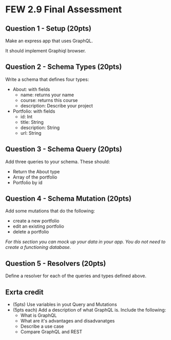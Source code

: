 # FEW 2.9 Final Assessment

## Question 1 - Setup (20pts)

Make an express app that uses GraphQL. 

It should implement Graphiql browser. 

## Question 2 - Schema Types (20pts)

Write a schema that defines four types: 

- About: with fields
	- name: returns your name
	- course: returns this course
	- description: Describe your project
- Portfolio: with fields
	- id: Int
	- title: String
	- description: String
	- url: String
	
## Question 3 - Schema Query (20pts)

Add three queries to your schema. These should:

- Return the About type
- Array of the portfolio 
- Portfolio by id 

## Question 4 - Schema Mutation (20pts)

Add some mutations that do the following: 

- create a new portfolio
- edit an existing portfolio
- delete a portfolio

_For this section you can mock up your data in your app. You do not need to create a functioning database._

## Question 5 - Resolvers (20pts)

Define a resolver for each of the queries and types defined above. 

## Exrta credit

- (5pts) Use variables in yout Query and Mutations
- (5pts each) Add a description of what GraphQL is. Include the following: 
	- What is GraphQL
	- What are it's advantages and disadvanatges
	- Describe a use case
	- Compare GraphQL and REST
	

  